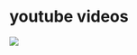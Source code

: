 # youtube videos
[![](https://img.youtube.com/vi/t_Z-DTJ2NAw/0.jpg)](https://www.youtube.com/watch?v=t_Z-DTJ2NAw)